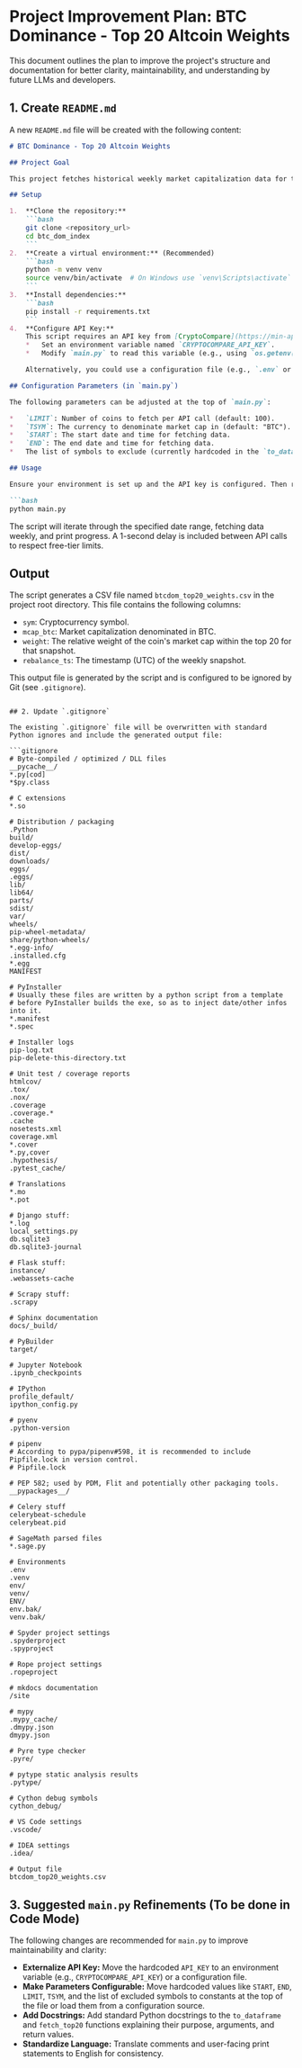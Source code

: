# Project Improvement Plan: BTC Dominance - Top 20 Altcoin Weights

This document outlines the plan to improve the project's structure and documentation for better clarity, maintainability, and understanding by future LLMs and developers.

## 1. Create `README.md`

A new `README.md` file will be created with the following content:

```markdown
# BTC Dominance - Top 20 Altcoin Weights

## Project Goal

This project fetches historical weekly market capitalization data for the top 20 cryptocurrencies (excluding BTC and major stablecoins) relative to Bitcoin's market cap. It calculates the relative weight of each altcoin within this top 20 cohort for each weekly snapshot.

## Setup

1.  **Clone the repository:**
    ```bash
    git clone <repository_url>
    cd btc_dom_index
    ```
2.  **Create a virtual environment:** (Recommended)
    ```bash
    python -m venv venv
    source venv/bin/activate  # On Windows use `venv\Scripts\activate`
    ```
3.  **Install dependencies:**
    ```bash
    pip install -r requirements.txt
    ```
4.  **Configure API Key:**
    This script requires an API key from [CryptoCompare](https://min-api.cryptocompare.com/). It's **strongly recommended** to *not* hardcode the API key directly in `main.py`. Instead, use an environment variable:
    *   Set an environment variable named `CRYPTOCOMPARE_API_KEY`.
    *   Modify `main.py` to read this variable (e.g., using `os.getenv('CRYPTOCOMPARE_API_KEY')`).

    Alternatively, you could use a configuration file (e.g., `.env` or `config.ini`) and ensure it's added to `.gitignore`.

## Configuration Parameters (in `main.py`)

The following parameters can be adjusted at the top of `main.py`:

*   `LIMIT`: Number of coins to fetch per API call (default: 100).
*   `TSYM`: The currency to denominate market cap in (default: "BTC").
*   `START`: The start date and time for fetching data.
*   `END`: The end date and time for fetching data.
*   The list of symbols to exclude (currently hardcoded in the `to_dataframe` function). Consider moving this to a constant at the top for easier modification.

## Usage

Ensure your environment is set up and the API key is configured. Then run the script:

```bash
python main.py
```

The script will iterate through the specified date range, fetching data weekly, and print progress. A 1-second delay is included between API calls to respect free-tier limits.

## Output

The script generates a CSV file named `btcdom_top20_weights.csv` in the project root directory. This file contains the following columns:

*   `sym`: Cryptocurrency symbol.
*   `mcap_btc`: Market capitalization denominated in BTC.
*   `weight`: The relative weight of the coin's market cap within the top 20 for that snapshot.
*   `rebalance_ts`: The timestamp (UTC) of the weekly snapshot.

This output file is generated by the script and is configured to be ignored by Git (see `.gitignore`).
```

## 2. Update `.gitignore`

The existing `.gitignore` file will be overwritten with standard Python ignores and include the generated output file:

```gitignore
# Byte-compiled / optimized / DLL files
__pycache__/
*.py[cod]
*$py.class

# C extensions
*.so

# Distribution / packaging
.Python
build/
develop-eggs/
dist/
downloads/
eggs/
.eggs/
lib/
lib64/
parts/
sdist/
var/
wheels/
pip-wheel-metadata/
share/python-wheels/
*.egg-info/
.installed.cfg
*.egg
MANIFEST

# PyInstaller
# Usually these files are written by a python script from a template
# before PyInstaller builds the exe, so as to inject date/other infos into it.
*.manifest
*.spec

# Installer logs
pip-log.txt
pip-delete-this-directory.txt

# Unit test / coverage reports
htmlcov/
.tox/
.nox/
.coverage
.coverage.*
.cache
nosetests.xml
coverage.xml
*.cover
*.py,cover
.hypothesis/
.pytest_cache/

# Translations
*.mo
*.pot

# Django stuff:
*.log
local_settings.py
db.sqlite3
db.sqlite3-journal

# Flask stuff:
instance/
.webassets-cache

# Scrapy stuff:
.scrapy

# Sphinx documentation
docs/_build/

# PyBuilder
target/

# Jupyter Notebook
.ipynb_checkpoints

# IPython
profile_default/
ipython_config.py

# pyenv
.python-version

# pipenv
# According to pypa/pipenv#598, it is recommended to include Pipfile.lock in version control.
# Pipfile.lock

# PEP 582; used by PDM, Flit and potentially other packaging tools.
__pypackages__/

# Celery stuff
celerybeat-schedule
celerybeat.pid

# SageMath parsed files
*.sage.py

# Environments
.env
.venv
env/
venv/
ENV/
env.bak/
venv.bak/

# Spyder project settings
.spyderproject
.spyproject

# Rope project settings
.ropeproject

# mkdocs documentation
/site

# mypy
.mypy_cache/
.dmypy.json
dmypy.json

# Pyre type checker
.pyre/

# pytype static analysis results
.pytype/

# Cython debug symbols
cython_debug/

# VS Code settings
.vscode/

# IDEA settings
.idea/

# Output file
btcdom_top20_weights.csv
```

## 3. Suggested `main.py` Refinements (To be done in Code Mode)

The following changes are recommended for `main.py` to improve maintainability and clarity:

*   **Externalize API Key:** Move the hardcoded `API_KEY` to an environment variable (e.g., `CRYPTOCOMPARE_API_KEY`) or a configuration file.
*   **Make Parameters Configurable:** Move hardcoded values like `START`, `END`, `LIMIT`, `TSYM`, and the list of excluded symbols to constants at the top of the file or load them from a configuration source.
*   **Add Docstrings:** Add standard Python docstrings to the `to_dataframe` and `fetch_top20` functions explaining their purpose, arguments, and return values.
*   **Standardize Language:** Translate comments and user-facing print statements to English for consistency.